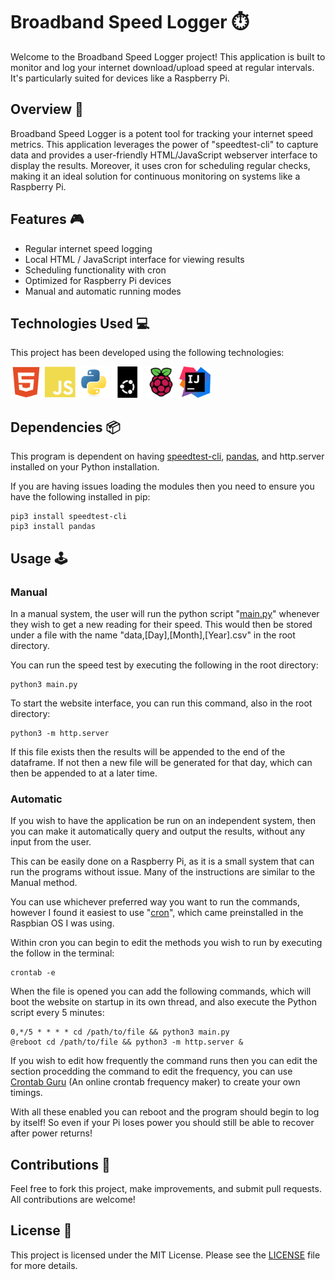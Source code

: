 # Broadband Speed Logger ⏱️

Welcome to the Broadband Speed Logger project! This application is built to monitor and log your internet download/upload speed at regular intervals. It's particularly suited for devices like a Raspberry Pi.

## Overview 📝

Broadband Speed Logger is a potent tool for tracking your internet speed metrics. This application leverages the power of "speedtest-cli" to capture data and provides a user-friendly HTML/JavaScript webserver interface to display the results. Moreover, it uses cron for scheduling regular checks, making it an ideal solution for continuous monitoring on systems like a Raspberry Pi.

## Features 🎮

- Regular internet speed logging
- Local HTML / JavaScript interface for viewing results
- Scheduling functionality with cron
- Optimized for Raspberry Pi devices
- Manual and automatic running modes

## Technologies Used 💻

This project has been developed using the following technologies:

<code><img height="50" src="https://github.com/devicons/devicon/blob/master/icons/html5/html5-plain.svg" alt="HTML5"></code>
<code><img height="50" src="https://github.com/devicons/devicon/blob/master/icons/javascript/javascript-plain.svg" alt="JavaScript"></code>
<code><img height="50" src="https://github.com/devicons/devicon/blob/master/icons/python/python-original.svg" alt="Python"></code>
<code><img height="50" src="https://github.com/devicons/devicon/blob/master/icons/ubuntu/ubuntu-plain.svg" alt="Ubuntu"></code>
<code><img height="50" src="https://github.com/devicons/devicon/blob/master/icons/raspberrypi/raspberrypi-original.svg" alt="Raspberry Pi"></code>
<code><img height="50" src="https://github.com/Jack-Development/Jack-Development/blob/main/resources/IntelliJ_Icon.svg" alt="IntelliJ"></code>

## Dependencies 📦

This program is dependent on having [speedtest-cli](https://github.com/sivel/speedtest-cli), [pandas](https://github.com/pandas-dev/pandas), and http.server installed on your Python installation.

If you are having issues loading the modules then you need to ensure you have the following installed in pip:

```
pip3 install speedtest-cli
pip3 install pandas
```

## Usage 🕹️

### Manual

In a manual system, the user will run the python script "[main.py](https://github.com/Jack-Development/broadbandSpeed/blob/main/main.py)" whenever they wish to get a new reading for their speed. This would then be stored under a file with the name "data,[Day],[Month],[Year].csv" in the root directory.

You can run the speed test by executing the following in the root directory:

```
python3 main.py
```

To start the website interface, you can run this command, also in the root directory:

```
python3 -m http.server
```

If this file exists then the results will be appended to the end of the dataframe. If not then a new file will be generated for that day, which can then be appended to at a later time.

### Automatic

If you wish to have the application be run on an independent system, then you can make it automatically query and output the results, without any input from the user.

This can be easily done on a Raspberry Pi, as it is a small system that can run the programs without issue. Many of the instructions are similar to the Manual method.

You can use whichever preferred way you want to run the commands, however I found it easiest to use "[cron](https://en.wikipedia.org/wiki/Cron)", which came preinstalled in the Raspbian OS I was using.

Within cron you can begin to edit the methods you wish to run by executing the follow in the terminal:

```
crontab -e
```

When the file is opened you can add the following commands, which will boot the website on startup in its own thread, and also execute the Python script every 5 minutes:

```
0,*/5 * * * * cd /path/to/file && python3 main.py
@reboot cd /path/to/file && python3 -m http.server &
```

If you wish to edit how frequently the command runs then you can edit the section procedding the command to edit the frequency, you can use [Crontab Guru](https://crontab.guru/) (An online crontab frequency maker) to create your own timings.

With all these enabled you can reboot and the program should begin to log by itself! So even if your Pi loses power you should still be able to recover after power returns!

## Contributions 🤝

Feel free to fork this project, make improvements, and submit pull requests. All contributions are welcome!

## License 📄

This project is licensed under the MIT License. Please see the [LICENSE](LICENSE) file for more details.
